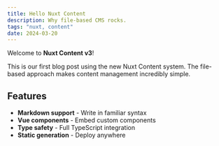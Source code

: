 ```yaml
---
title: Hello Nuxt Content
description: Why file-based CMS rocks.
tags: "nuxt, content"
date: 2024-03-20
---
```

Welcome to **Nuxt Content v3**!

This is our first blog post using the new Nuxt Content system. 
The file-based approach makes content management incredibly simple.


## Features

- **Markdown support** - Write in familiar syntax
- **Vue components** - Embed custom components
- **Type safety** - Full TypeScript integration
- **Static generation** - Deploy anywhere